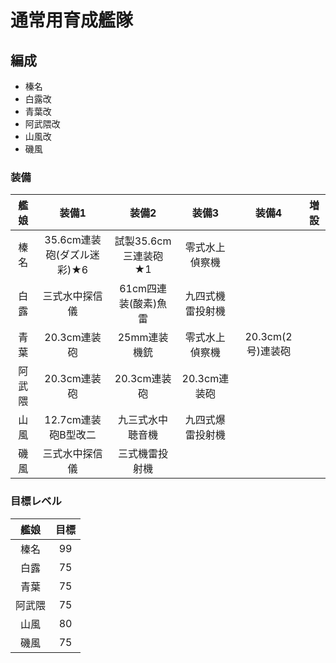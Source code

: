 # 通常用育成艦隊

## 編成
- 榛名
- 白露改
- 青葉改
- 阿武隈改
- 山風改
- 磯風

### 装備
| 艦娘   | 装備1                      | 装備2                | 装備3            | 装備4             | 増設 |
| :-:    | :-:                        | :-:                  | :-:              | :-:               | :-:  |
| 榛名   | 35.6cm連装砲(ダズル迷彩)★6 | 試製35.6cm三連装砲★1 | 零式水上偵察機   |                   |      |
| 白露   | 三式水中探信儀             | 61cm四連装(酸素)魚雷 | 九四式機雷投射機 |                   |      |
| 青葉   | 20.3cm連装砲               | 25mm連装機銃         | 零式水上偵察機   | 20.3cm(2号)連装砲 |      |
| 阿武隈 | 20.3cm連装砲               | 20.3cm連装砲         | 20.3cm連装砲     |                   |      |
| 山風   | 12.7cm連装砲B型改二        | 九三式水中聴音機     | 九四式爆雷投射機 |                   |      |
| 磯風   | 三式水中探信儀             | 三式機雷投射機       |                  |                   |      |

### 目標レベル
| 艦娘   | 目標 |
| :-:    | :-:  |
| 榛名   | 99   |
| 白露 | 75   |
| 青葉   | 75   |
| 阿武隈 | 75   |
| 山風   | 80   |
| 磯風   | 75   |